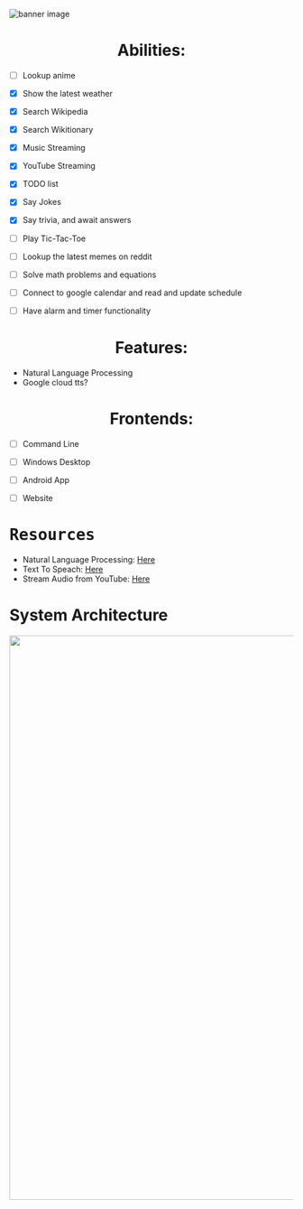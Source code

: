 ![banner image](resources/README/github%20banner%20image.png)


 <h1 align="center">Abilities:</h1>
   
   - [ ] Lookup anime
   - [x] Show the latest weather
   - [x] Search Wikipedia
   - [x] Search Wikitionary
   - [x] Music Streaming
   - [x] YouTube Streaming
   - [x] TODO list
   - [x] Say Jokes
   - [x] Say trivia, and await answers
   - [ ] Play Tic-Tac-Toe
   - [ ] Lookup the latest memes on reddit
   - [ ] Solve math problems and equations
   - [ ] Connect to google calendar and read and update schedule 
   - [ ] Have alarm and timer functionality


 <h1 align="center">Features:</h1>
 
 - Natural Language Processing
 - Google cloud tts?


<h1 align="center">Frontends:</h1>
 
 - [ ] Command Line
 - [ ] Windows Desktop
 - [ ] Android App
 - [ ] Website


<h1 style="font-family: 'Cascadia Code',monospace;">Resources</h1>

  - Natural Language Processing: <a href="https://realpython.com/nltk-nlp-python/">Here</a>
  - Text To Speach: <a href="https://cloud.google.com/text-to-speech/">Here</a>
  - Stream Audio from YouTube: <a href="https://stackoverflow.com/questions/49354232/how-to-stream-audio-from-a-youtube-url-in-python-without-download/49354406#49354406">Here</a>

<h1>System Architecture</h1>
<image src="resources/README/SystemArchitecture.png" style="width:1000px;height:auto;">
